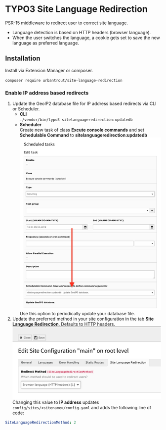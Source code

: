 # TYPO3 Site Language Redirection

PSR-15 middleware to redirect user to correct site language.

- Language detection is based on HTTP headers (browser language).
- When the user switches the language, a cookie gets set to save the new language as preferred language.

## Installation

Install via Extension Manager or composer.  

`composer require urbantrout/site-language-redirection`

### Enable IP address based redirects

1. Update the GeoIP2 database file for IP address based redirects via CLI or Scheduler.
    * **CLI**  
    `./vendor/bin/typo3 sitelanguageredirection:updatedb`
    * **Scheduler**  
    Create new task of class **Excute console commands** and set **Schedulable Command** to **sitelanguageredirection:updatedb**  
    ![Settings of new scheduler task](Documentation/Images/scheduler.png)  
    Use this option to periodically update your database file.
2. Update the preferred method in your site configuration in the tab **Site Language Redirection**. Defaults to HTTP headers.  
![Screenshot of Site Language Redirection tab in site configuration](Documentation/Images/site-config.png)  
Changing this value to **IP address** updates `config/sites/<sitename>/config.yaml` and adds the following line of code:  
```yaml
SiteLanguageRedirectionMethod: 2
```
